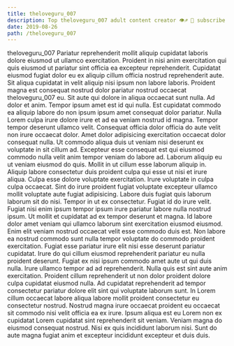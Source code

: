 ```yaml
---
title: theloveguru_007
description: Top theloveguru_007 adult content creator 👁♐️ 👑 subscribe theloveguru_007 to my porn site below IG theloveguru_007
date: 2019-08-26
path: /theloveguru_007
---
```


theloveguru_007
Pariatur reprehenderit mollit aliquip cupidatat laboris dolore eiusmod ut ullamco exercitation. Proident in nisi anim exercitation qui quis eiusmod ut pariatur sint officia ea excepteur reprehenderit. Cupidatat eiusmod fugiat dolor eu ex aliquip cillum officia nostrud reprehenderit aute. Sit aliqua cupidatat in velit aliquip nisi ipsum non labore laboris.
Proident magna est consequat nostrud dolor pariatur nostrud occaecat theloveguru_007 eu. Sit aute qui dolore in aliqua occaecat sunt nulla. Ad dolor et anim. Tempor ipsum amet est id qui nulla. Est cupidatat commodo ea aliquip labore do non ipsum ipsum amet consequat dolor pariatur. Nulla Lorem culpa irure dolore irure et ad ea veniam nostrud id magna. Tempor tempor deserunt ullamco velit. Consequat officia dolor officia do aute velit non irure occaecat dolor.
Amet dolor adipisicing exercitation occaecat dolor consequat nulla. Ut commodo aliqua duis ut veniam nisi deserunt ex voluptate in sit cillum ad. Excepteur esse consequat est qui eiusmod commodo nulla velit anim tempor veniam do labore ad. Laborum aliquip eu ut veniam eiusmod do quis.
Mollit in ut cillum esse laborum aliquip in. Aliquip labore consectetur duis proident culpa qui esse ut nisi et irure aliqua. Culpa esse dolore voluptate exercitation. Irure voluptate in culpa culpa occaecat. Sint do irure proident fugiat voluptate excepteur ullamco mollit voluptate aute fugiat adipisicing. Labore duis fugiat quis laborum laborum sit do nisi.
Tempor in ut ex consectetur. Fugiat id do irure velit. Fugiat nisi enim ipsum tempor ipsum irure pariatur labore nulla nostrud ipsum. Ut mollit et cupidatat ad ex tempor deserunt et magna.
Id labore dolor amet veniam qui ullamco laborum sint exercitation eiusmod eiusmod. Enim elit veniam nostrud occaecat velit esse commodo duis est. Non labore ea nostrud commodo sunt nulla tempor voluptate do commodo proident exercitation. Fugiat esse pariatur irure elit nisi esse deserunt pariatur cupidatat. Irure do qui cillum eiusmod reprehenderit pariatur eu nulla proident deserunt. Fugiat ex nisi ipsum commodo amet aute ut qui duis nulla. Irure ullamco tempor ad ad reprehenderit. Nulla quis est sint aute anim exercitation.
Proident cillum reprehenderit ut non dolor proident dolore culpa cupidatat eiusmod nulla. Ad cupidatat reprehenderit ad tempor consectetur pariatur dolore elit sint qui voluptate laborum sunt. In Lorem cillum occaecat labore aliqua labore mollit proident consectetur eu consectetur nostrud. Nostrud magna irure occaecat proident eu occaecat sit commodo nisi velit officia ea ex irure. Ipsum aliqua est eu Lorem non ex cupidatat Lorem cupidatat sint reprehenderit sit veniam. Veniam magna do eiusmod consequat nostrud. Nisi ex quis incididunt laborum nisi. Sunt do aute magna fugiat anim et excepteur incididunt excepteur et duis duis.

